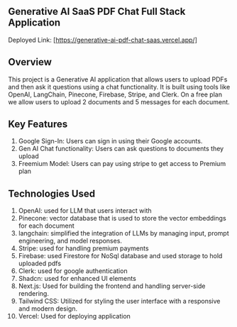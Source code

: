 ## Generative AI SaaS PDF Chat Full Stack Application

Deployed Link: [https://generative-ai-pdf-chat-saas.vercel.app/]

## Overview

This project is a Generative AI application that allows users to upload PDFs and then ask it questions using a chat functionality. It is built using tools like OpenAI, LangChain, Pinecone, Firebase, Stripe, and Clerk. On a free plan we allow users to upload 2 documents and 5 messages for each document.

## Key Features

1. Google Sign-In: Users can sign in using their Google accounts.
2. Gen AI Chat functionality: Users can ask questions to documents they upload
3. Freemium Model: Users can pay using stripe to get access to Premium plan

## Technologies Used

1. OpenAI: used for LLM that users interact with
2. Pinecone: vector database that is used to store the vector embeddings for each document
3. langchain: simplified the integration of LLMs by managing input, prompt engineering, and model responses.
4. Stripe: used for handling premium payments
5. Firebase: used Firestore for NoSql database and used storage to hold uploaded pdfs
6. Clerk: used for google authentication
7. Shadcn: used for enhanced UI elements
8. Next.js: Used for building the frontend and handling server-side rendering.
9. Tailwind CSS: Utilized for styling the user interface with a responsive and modern design.
10. Vercel: Used for deploying application

